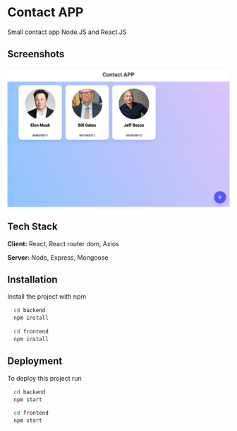 
# Contact APP

Small contact app Node.JS and React.JS


## Screenshots

![App Screenshot](https://github.com/KonisDesign/Contact-APP/blob/main/screenshot.png)
## Tech Stack

**Client:** React, React router dom, Axios

**Server:** Node, Express, Mongoose


## Installation

Install the project with npm

```bash
  cd backend
  npm install
```

```bash
  cd frontend
  npm install
```
    
## Deployment

To deploy this project run

```bash
  cd backend
  npm start
```

```bash
  cd frontend
  npm start
```
